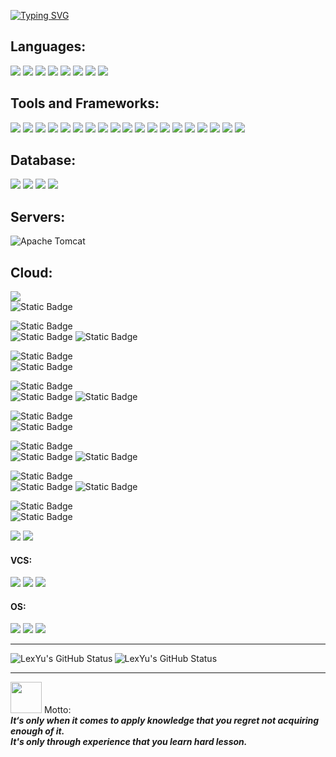 <a href="https://git.io/typing-svg"><img src="https://readme-typing-svg.demolab.com?font=Press+Start+2P&size=50&duration=2500&pause=200&color=00FF00&width=2650&height=200&lines=%3EHi+%F0%9F%91%8B%2C+I'm+Lex+Yu;A+Passionate+Backend+Developer;I'm+currently+learning+JS%2C+Java%2C+Go%2C+DevOps+skills;+and+anything+interesting." alt="Typing SVG" /></a>

<h2 align="left">Languages:</h2>

![](https://img.shields.io/badge/OpenJDK-ED8B00?style=for-the-badge&logo=openjdk&logoColor=white)  ![](https://img.shields.io/badge/Go-00ADD8?style=for-the-badge&logo=go&logoColor=white)  ![](https://img.shields.io/badge/JavaScript-323330?style=for-the-badge&logo=javascript&logoColor=F7DF1E)  ![](https://img.shields.io/badge/HTML5-E34F26?style=for-the-badge&logo=html5&logoColor=white)  ![](https://img.shields.io/badge/CSS3-1572B6?style=for-the-badge&logo=css3&logoColor=white)  ![](https://img.shields.io/badge/TypeScript-007ACC?style=for-the-badge&logo=typescript&logoColor=white)  ![](https://img.shields.io/badge/Node%20js-339933?style=for-the-badge&logo=nodedotjs&logoColor=white)  ![](https://img.shields.io/badge/Shell_Script-121011?style=for-the-badge&logo=gnu-bash&logoColor=white)
<h2 align="left">Tools and Frameworks:</h2>

![](https://img.shields.io/badge/Obsidian-483699?style=for-the-badge&logo=Obsidian&logoColor=white)  ![](https://img.shields.io/badge/apache_maven-C71A36?style=for-the-badge&logo=apachemaven&logoColor=white)  ![](https://img.shields.io/badge/Docker-2CA5E0?style=for-the-badge&logo=docker&logoColor=white)  ![](https://img.shields.io/badge/gradle-02303A?style=for-the-badge&logo=gradle&logoColor=white)  ![](https://img.shields.io/badge/Junit5-25A162?style=for-the-badge&logo=junit5&logoColor=white)  ![](https://img.shields.io/badge/JWT-000000?style=for-the-badge&logo=JSON%20web%20tokens&logoColor=white)  ![](https://img.shields.io/badge/Markdown-000000?style=for-the-badge&logo=markdown&logoColor=white)  ![](https://img.shields.io/badge/npm-CB3837?style=for-the-badge&logo=npm&logoColor=white)  ![](https://img.shields.io/badge/Postman-FF6C37?style=for-the-badge&logo=Postman&logoColor=white)  ![](https://img.shields.io/badge/Spring-6DB33F?style=for-the-badge&logo=spring&logoColor=white)  ![](https://img.shields.io/badge/Spring_Boot-F2F4F9?style=for-the-badge&logo=spring-boot)  ![](https://img.shields.io/badge/Spring_Security-6DB33F?style=for-the-badge&logo=Spring-Security&logoColor=white)  ![](https://img.shields.io/badge/Swagger-85EA2D?style=for-the-badge&logo=Swagger&logoColor=white)  ![](https://img.shields.io/badge/Visual_Studio_Code-0078D4?style=for-the-badge&logo=visual%20studio%20code&logoColor=white)  ![](https://img.shields.io/badge/IntelliJ_IDEA-000000.svg?style=for-the-badge&logo=intellij-idea&logoColor=white)  ![](https://img.shields.io/badge/Eclipse-2C2255?style=for-the-badge&logo=eclipse&logoColor=white)  ![](https://img.shields.io/badge/Vue%20js-35495E?style=for-the-badge&logo=vuedotjs&logoColor=4FC08D)  ![](https://img.shields.io/badge/Vite-B73BFE?style=for-the-badge&logo=vite&logoColor=FFD62E)  ![](https://img.shields.io/badge/Astro-0C1222?style=for-the-badge&logo=astro&logoColor=FDFDFE)
<h2 align="left">Database:</h2>

![](https://img.shields.io/badge/MySQL-005C84?style=for-the-badge&logo=mysql&logoColor=white)  ![](https://img.shields.io/badge/MongoDB-4EA94B?style=for-the-badge&logo=mongodb&logoColor=white)  ![](https://img.shields.io/badge/PostgreSQL-316192?style=for-the-badge&logo=postgresql&logoColor=white)  ![](https://img.shields.io/badge/redis-%23DD0031.svg?&style=for-the-badge&logo=redis&logoColor=white)
<h2 align="left">Servers:</h2>

![Apache Tomcat](https://img.shields.io/badge/apache%20tomcat-%23F8DC75.svg?style=for-the-badge&logo=apache-tomcat&logoColor=black)

<h2 align="left">Cloud:</h2>

![](https://img.shields.io/badge/Amazon_AWS-FF9900?style=for-the-badge&logo=amazonaws&logoColor=white)<br/>
![Static Badge](https://img.shields.io/badge/Analytics-gray?style=flat-square)

![Static Badge](https://img.shields.io/badge/Compute-gray?style=flat-square) <br/>
![Static Badge](https://img.shields.io/badge/EC2-orange)  ![Static Badge](https://img.shields.io/badge/Lambda-orange)

![Static Badge](https://img.shields.io/badge/App_Integration-gray?style=flat-square) <br/>
![Static Badge](https://img.shields.io/badge/ApiGateway-purple)  

![Static Badge](https://img.shields.io/badge/Security_Identity_Compliance-gray?style=flat-square) <br/>
![Static Badge](https://img.shields.io/badge/Cognito-red?color=%23B20000)  ![Static Badge](https://img.shields.io/badge/IAM-red?color=%23B20000)  

![Static Badge](https://img.shields.io/badge/Networking_Content_Delivery-gray?style=flat-square) <br/>
![Static Badge](https://img.shields.io/badge/VPC-purple)

![Static Badge](https://img.shields.io/badge/Management_Governance-gray?style=flat-square) <br/>
![Static Badge](https://img.shields.io/badge/Cloudwatch-red?color=%23ff6767)  ![Static Badge](https://img.shields.io/badge/System_Manager-red?color=%23ff6767)

![Static Badge](https://img.shields.io/badge/Database-gray?style=flat-square) <br/>
![Static Badge](https://img.shields.io/badge/RDS-blue)  ![Static Badge](https://img.shields.io/badge/DynamoDB-blue)

![Static Badge](https://img.shields.io/badge/Storage-gray?style=flat-square) <br/>
![Static Badge](https://img.shields.io/badge/S3-green)

![](https://img.shields.io/badge/Netlify-00C7B7?style=for-the-badge&logo=netlify&logoColor=white)  ![](https://img.shields.io/badge/Vercel-000000?style=for-the-badge&logo=vercel&logoColor=white)
<h4 align="left">VCS:</h3>

![](https://img.shields.io/badge/GIT-E44C30?style=for-the-badge&logo=git&logoColor=white)  ![](https://img.shields.io/badge/Bitbucket-0747a6?style=for-the-badge&logo=bitbucket&logoColor=white)  ![](https://img.shields.io/badge/GitHub-100000?style=for-the-badge&logo=github&logoColor=white)
<h4 align="left">OS:</h3>

![](https://img.shields.io/badge/Linux-FCC624?style=for-the-badge&logo=linux&logoColor=black)  ![](https://img.shields.io/badge/Ubuntu-E95420?style=for-the-badge&logo=ubuntu&logoColor=white)  ![](https://img.shields.io/badge/Windows-0078D6?style=for-the-badge&logo=windows&logoColor=white)

---

<img align="left" alt="LexYu's GitHub Status" src="https://github-readme-stats-ja9h9qtdi-tlexyuw.vercel.app/api?username=TLexYuW&show_icons=true&count_private=true&locale=en&theme=aura&border_radius=25"/>

<img align="" alt="LexYu's GitHub Status" src="https://github-readme-stats-ja9h9qtdi-tlexyuw.vercel.app/api/top-langs/?username=TLexYuW&layout=pie&show_icons=true&theme=aura&hide=css,html&border_radius=25"/>

---
<img src="https://user-images.githubusercontent.com/84486286/217135239-81d1903d-f6ae-416e-a609-348bfd10cd71.png" width="50px"> Motto:</br>
**_It‘s only when it comes to apply knowledge that you regret not acquiring enough of it.</br> It's only through experience that you learn hard lesson._**
